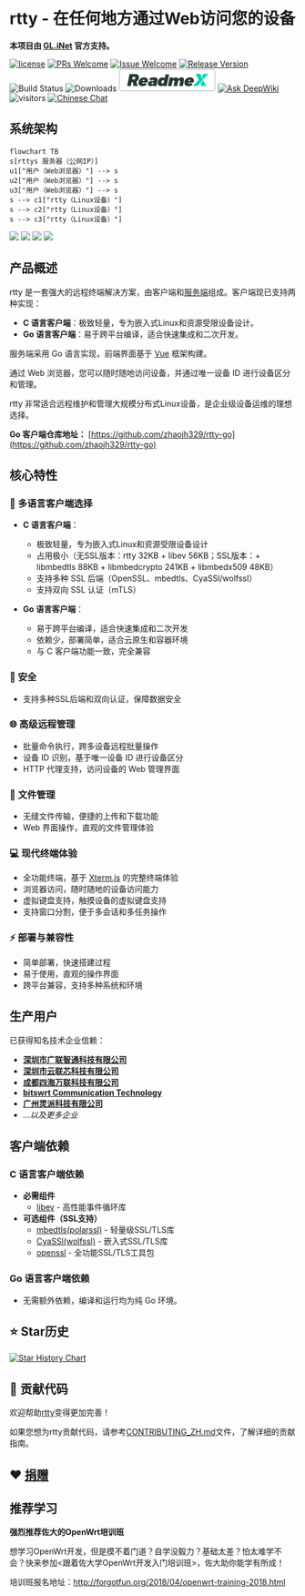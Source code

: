 # rtty - 在任何地方通过Web访问您的设备

**本项目由 [GL.iNet](https://www.gl-inet.com) 官方支持。**

[1]: https://img.shields.io/badge/开源协议-MIT-brightgreen.svg?style=plastic
[2]: /LICENSE
[3]: https://img.shields.io/badge/提交代码-欢迎-brightgreen.svg?style=plastic
[4]: https://github.com/zhaojh329/rtty/pulls
[5]: https://img.shields.io/badge/提问-欢迎-brightgreen.svg?style=plastic
[6]: https://github.com/zhaojh329/rtty/issues/new
[7]: https://img.shields.io/badge/发布版本-9.0.3-blue.svg?style=plastic
[8]: https://github.com/zhaojh329/rtty/releases
[9]: https://github.com/zhaojh329/rtty/workflows/build/badge.svg
[10]: https://raw.githubusercontent.com/CodePhiliaX/resource-trusteeship/main/readmex.svg
[11]: https://readmex.com/zhaojh329/rtty
[12]: https://deepwiki.com/badge.svg
[13]: https://deepwiki.com/zhaojh329/rtty
[14]: https://img.shields.io/badge/技术交流群-点击加入：153530783-brightgreen.svg
[15]: https://jq.qq.com/?_wv=1027&k=5PKxbTV
[16]: https://img.shields.io/github/downloads/zhaojh329/rtty/total

[![license][1]][2]
[![PRs Welcome][3]][4]
[![Issue Welcome][5]][6]
[![Release Version][7]][8]
![Build Status][9]
![Downloads][16]
[![ReadmeX][10]][11]
[![Ask DeepWiki][12]][13]
![visitors](https://visitor-badge.laobi.icu/badge?page_id=zhaojh329.rtty)
[![Chinese Chat][14]][15]

[Xterm.js]: https://github.com/xtermjs/xterm.js
[libev]: http://software.schmorp.de/pkg/libev.html
[openssl]: https://github.com/openssl/openssl
[mbedtls(polarssl)]: https://github.com/ARMmbed/mbedtls
[CyaSSl(wolfssl)]: https://github.com/wolfSSL/wolfssl
[vue]: https://github.com/vuejs/vue
[服务端]: https://github.com/zhaojh329/rttys

## 系统架构

```mermaid
flowchart TB
s[rttys 服务器（公网IP）]
u1["用户（Web浏览器）"] --> s
u2["用户（Web浏览器）"] --> s
u3["用户（Web浏览器）"] --> s
s --> c1["rtty（Linux设备）"]
s --> c2["rtty（Linux设备）"]
s --> c3["rtty（Linux设备）"]
```

![](/img/terminal.gif)
![](/img/file.gif)
![](/img/web.gif)
![](/img/virtual-keyboard.jpg)

## 产品概述

rtty 是一套强大的远程终端解决方案，由客户端和[服务端]组成。客户端现已支持两种实现：

- **C 语言客户端**：极致轻量，专为嵌入式Linux和资源受限设备设计。
- **Go 语言客户端**：易于跨平台编译，适合快速集成和二次开发。

服务端采用 Go 语言实现，前端界面基于 [Vue] 框架构建。

通过 Web 浏览器，您可以随时随地访问设备，并通过唯一设备 ID 进行设备区分和管理。

rtty 非常适合远程维护和管理大规模分布式Linux设备，是企业级设备运维的理想选择。

**Go 客户端仓库地址：** [https://github.com/zhaojh329/rtty-go](https://github.com/zhaojh329/rtty-go)


## 核心特性

### 🚀 **多语言客户端选择**
- **C 语言客户端**：
  - 极致轻量，专为嵌入式Linux和资源受限设备设计
  - 占用极小（无SSL版本：rtty 32KB + libev 56KB；SSL版本：+ libmbedtls 88KB + libmbedcrypto 241KB + libmbedx509 48KB）
  - 支持多种 SSL 后端（OpenSSL、mbedtls、CyaSSl/wolfssl）
  - 支持双向 SSL 认证（mTLS）

- **Go 语言客户端**：
  - 易于跨平台编译，适合快速集成和二次开发
  - 依赖少，部署简单，适合云原生和容器环境
  - 与 C 客户端功能一致，完全兼容

### 🔐 **安全**
- 支持多种SSL后端和双向认证，保障数据安全

### 🌐 **高级远程管理**
- 批量命令执行，跨多设备远程批量操作
- 设备 ID 识别，基于唯一设备 ID 进行设备区分
- HTTP 代理支持，访问设备的 Web 管理界面

### 📁 **文件管理**
- 无缝文件传输，便捷的上传和下载功能
- Web 界面操作，直观的文件管理体验

### 💻 **现代终端体验**
- 全功能终端，基于 [Xterm.js] 的完整终端体验
- 浏览器访问，随时随地的设备访问能力
- 虚拟键盘支持，触摸设备的虚拟键盘支持
- 支持窗口分割，便于多会话和多任务操作

### ⚡ **部署与兼容性**
- 简单部署，快速搭建过程
- 易于使用，直观的操作界面
- 跨平台兼容，支持多种系统和环境

## 生产用户

已获得知名技术企业信赖：

- **[深圳市广联智通科技有限公司](https://www.gl-inet.com/)**
- **[深圳市云联芯科技有限公司](http://www.iyunlink.com/)**
- **[成都四海万联科技有限公司](https://www.oneiotworld.com/)**
- **[bitswrt Communication Technology](http://bitswrt.com/)**
- **[广州灵派科技有限公司](https://linkpi.cn/)**
- *...以及更多企业*


## 客户端依赖

### C 语言客户端依赖
- **必需组件**
  - [libev] - 高性能事件循环库
- **可选组件（SSL支持）**
  - [mbedtls(polarssl)] - 轻量级SSL/TLS库
  - [CyaSSl(wolfssl)] - 嵌入式SSL/TLS库
  - [openssl] - 全功能SSL/TLS工具包

### Go 语言客户端依赖
- 无需额外依赖，编译和运行均为纯 Go 环境。

## ⭐ Star历史

[![Star History Chart](https://api.star-history.com/svg?repos=zhaojh329/rtty&type=Date)](https://www.star-history.com/#zhaojh329/rtty&Date)

## 🤝 贡献代码

欢迎帮助[rtty](https://github.com/zhaojh329/rtty)变得更加完善！

如果您想为rtty贡献代码，请参考[CONTRIBUTING_ZH.md](/CONTRIBUTING_ZH.md)文件，了解详细的贡献指南。

## ❤️ [捐赠](https://zhaojh329.github.io/zhaojh329/)

## 推荐学习

**强烈推荐佐大的OpenWrt培训班**

想学习OpenWrt开发，但是摸不着门道？自学没毅力？基础太差？怕太难学不会？快来参加<跟着佐大学OpenWrt开发入门培训班>，佐大助你能学有所成！

培训班报名地址：http://forgotfun.org/2018/04/openwrt-training-2018.html
